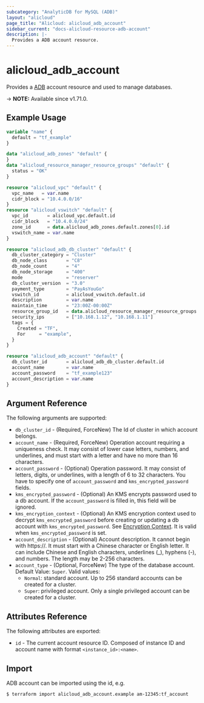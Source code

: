 ```yaml
---
subcategory: "AnalyticDB for MySQL (ADB)"
layout: "alicloud"
page_title: "Alicloud: alicloud_adb_account"
sidebar_current: "docs-alicloud-resource-adb-account"
description: |-
  Provides a ADB account resource.
---
```


# alicloud_adb_account

Provides a [ADB](https://www.alibabacloud.com/help/en/analyticdb-for-mysql/latest/api-doc-adb-2019-03-15-api-doc-createaccount) account resource and used to manage databases.

-> **NOTE:** Available since v1.71.0.

## Example Usage

```terraform
variable "name" {
  default = "tf_example"
}

data "alicloud_adb_zones" "default" {
}
data "alicloud_resource_manager_resource_groups" "default" {
  status = "OK"
}

resource "alicloud_vpc" "default" {
  vpc_name   = var.name
  cidr_block = "10.4.0.0/16"
}
resource "alicloud_vswitch" "default" {
  vpc_id       = alicloud_vpc.default.id
  cidr_block   = "10.4.0.0/24"
  zone_id      = data.alicloud_adb_zones.default.zones[0].id
  vswitch_name = var.name
}

resource "alicloud_adb_db_cluster" "default" {
  db_cluster_category = "Cluster"
  db_node_class       = "C8"
  db_node_count       = "4"
  db_node_storage     = "400"
  mode                = "reserver"
  db_cluster_version  = "3.0"
  payment_type        = "PayAsYouGo"
  vswitch_id          = alicloud_vswitch.default.id
  description         = var.name
  maintain_time       = "23:00Z-00:00Z"
  resource_group_id   = data.alicloud_resource_manager_resource_groups.default.ids.0
  security_ips        = ["10.168.1.12", "10.168.1.11"]
  tags = {
    Created = "TF",
    For     = "example",
  }
}

resource "alicloud_adb_account" "default" {
  db_cluster_id       = alicloud_adb_db_cluster.default.id
  account_name        = var.name
  account_password    = "tf_example123"
  account_description = var.name
}
```

## Argument Reference

The following arguments are supported:

* `db_cluster_id` - (Required, ForceNew) The Id of cluster in which account belongs.
* `account_name` - (Required, ForceNew) Operation account requiring a uniqueness check. It may consist of lower case letters, numbers, and underlines, and must start with a letter and have no more than 16 characters.
* `account_password` - (Optional) Operation password. It may consist of letters, digits, or underlines, with a length of 6 to 32 characters. You have to specify one of `account_password` and `kms_encrypted_password` fields.
* `kms_encrypted_password` - (Optional) An KMS encrypts password used to a db account. If the `account_password` is filled in, this field will be ignored.
* `kms_encryption_context` - (Optional) An KMS encryption context used to decrypt `kms_encrypted_password` before creating or updating a db account with `kms_encrypted_password`. See [Encryption Context](https://www.alibabacloud.com/help/doc-detail/42975.htm). It is valid when `kms_encrypted_password` is set.
* `account_description` - (Optional) Account description. It cannot begin with https://. It must start with a Chinese character or English letter. It can include Chinese and English characters, underlines (_), hyphens (-), and numbers. The length may be 2-256 characters.
* `account_type` - (Optional, ForceNew) The type of the database account. Default Value: `Super`. Valid values:
  - `Normal`: standard account. Up to 256 standard accounts can be created for a cluster.
  - `Super`: privileged account. Only a single privileged account can be created for a cluster.

## Attributes Reference

The following attributes are exported:

* `id` - The current account resource ID. Composed of instance ID and account name with format `<instance_id>:<name>`.

## Import

ADB account can be imported using the id, e.g.

```shell
$ terraform import alicloud_adb_account.example am-12345:tf_account
```
